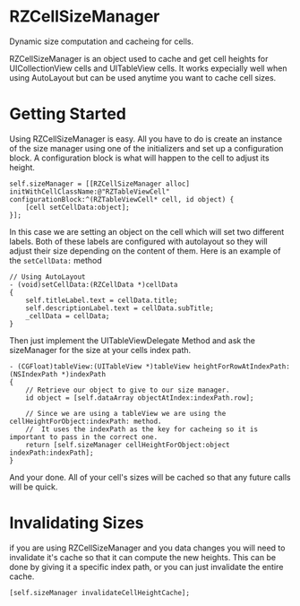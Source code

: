 RZCellSizeManager
=================

Dynamic size computation and cacheing for cells.

RZCellSizeManager is an object used to cache and get cell heights for UICollectionView cells and UITableView cells.  It works expecially well when using AutoLayout but can be used anytime you want to cache cell sizes.


Getting Started
===============

Using RZCellSizeManager is easy.  All you have to do is create an instance of the size manager using one of the initializers and set up a configuration block.  A configuration block is what will happen to the cell to adjust its height.

```
self.sizeManager = [[RZCellSizeManager alloc] initWithCellClassName:@"RZTableViewCell" configurationBlock:^(RZTableViewCell* cell, id object) {
    [cell setCellData:object];
}];
```

In this case we are setting an object on the cell which will set two different labels.  Both of these labels are configured with autolayout so they will adjust their size depending on the content of them.  Here is an example of the  ```setCellData:``` method

```
// Using AutoLayout
- (void)setCellData:(RZCellData *)cellData
{
    self.titleLabel.text = cellData.title;
    self.descriptionLabel.text = cellData.subTitle;
    _cellData = cellData;
}
```

Then just implement the UITableViewDelegate Method and ask the sizeManager for the size at your cells index path.

```
- (CGFloat)tableView:(UITableView *)tableView heightForRowAtIndexPath:(NSIndexPath *)indexPath
{
    // Retrieve our object to give to our size manager.
    id object = [self.dataArray objectAtIndex:indexPath.row];
    
    // Since we are using a tableView we are using the cellHeightForObject:indexPath: method.
    //  It uses the indexPath as the key for cacheing so it is important to pass in the correct one.
    return [self.sizeManager cellHeightForObject:object indexPath:indexPath];
}
```
And your done.  All of your cell's sizes will be cached so that any future calls will be quick.


Invalidating Sizes
==================

if you are using RZCellSizeManager and you data changes you will need to invalidate it's cache so that it can compute the new heights.  This can be done by giving it a specific index path, or you can just invalidate the entire cache.
```
[self.sizeManager invalidateCellHeightCache];
```


